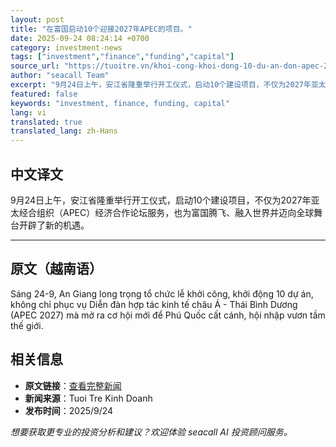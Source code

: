 ```yaml
---
layout: post
title: "在富国启动10个迎接2027年APEC的项目。"
date: 2025-09-24 08:24:14 +0700
category: investment-news
tags: ["investment","finance","funding","capital"]
source_url: "https://tuoitre.vn/khoi-cong-khoi-dong-10-du-an-don-apec-2027-o-phu-quoc-20250924104524002.htm"
author: "seacall Team"
excerpt: "9月24日上午，安江省隆重举行开工仪式，启动10个建设项目，不仅为2027年亚太经合组织（APEC）经济合作论坛服务，也为富国腾飞、融入世界并迈向全球舞台开辟了新的机遇。..."
featured: false
keywords: "investment, finance, funding, capital"
lang: vi
translated: true
translated_lang: zh-Hans
---
```


## 中文译文

9月24日上午，安江省隆重举行开工仪式，启动10个建设项目，不仅为2027年亚太经合组织（APEC）经济合作论坛服务，也为富国腾飞、融入世界并迈向全球舞台开辟了新的机遇。

---

## 原文（越南语）

Sáng 24-9, An Giang long trọng tổ chức lễ khởi công, khởi động 10 dự án, không chỉ phục vụ Diễn đàn hợp tác kinh tế châu Á - Thái Bình Dương (APEC 2027) mà mở ra cơ hội mới để Phú Quốc cất cánh, hội nhập vươn tầm thế giới.

## 相关信息

- **原文链接**：[查看完整新闻](https://tuoitre.vn/khoi-cong-khoi-dong-10-du-an-don-apec-2027-o-phu-quoc-20250924104524002.htm)
- **新闻来源**：Tuoi Tre Kinh Doanh
- **发布时间**：2025/9/24

*想要获取更专业的投资分析和建议？欢迎体验 seacall AI 投资顾问服务。*